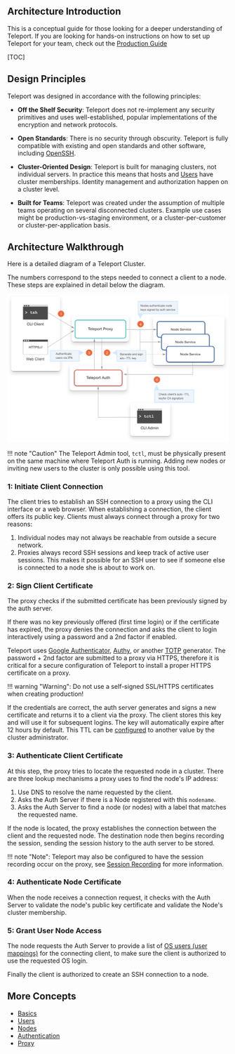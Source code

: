 ## Architecture Introduction

This is a conceptual guide for those looking for a deeper understanding of Teleport. If you are looking for hands-on instructions on how to set up Teleport for your team, check out the [Production Guide](../guides/production)

[TOC]

## Design Principles

Teleport was designed in accordance with the following principles:

* **Off the Shelf Security**: Teleport does not re-implement any security primitives and uses well-established, popular implementations of the encryption and network protocols.

* **Open Standards**: There is no security through obscurity. Teleport is fully compatible with existing and open standards and other software, including [OpenSSH](../guides/openssh).

* **Cluster-Oriented Design**: Teleport is built for managing clusters, not individual servers. In practice this means that hosts and [Users](./users) have cluster memberships. Identity management and authorization happen on a cluster level.

* **Built for Teams**: Teleport was created under the assumption of multiple teams operating on several disconnected clusters. Example use cases might be production-vs-staging environment, or a cluster-per-customer or cluster-per-application basis.

## Architecture Walkthrough

Here is a detailed diagram of a Teleport Cluster. 

The numbers correspond to the steps needed to connect a client to a node. These steps are explained in detail below the diagram.

![Teleport Everything](../img/everything.svg)

!!! note "Caution"
    The Teleport Admin tool, `tctl`, must be physically present on the same machine where Teleport Auth is running. Adding new nodes or inviting new users to the cluster is only possible using this tool.

### 1: Initiate Client Connection

<!--TODO Diagram-->

The client tries to establish an SSH connection to a proxy using the CLI interface or a web browser. When establishing a connection, the client offers its public key. Clients must always connect through a proxy for two reasons:

1. Individual nodes may not always be reachable from outside a secure network.
2. Proxies always record SSH sessions and keep track of active user sessions. This makes it possible for an SSH user to see if someone else is connected to a node she is about to work on.

### 2: Sign Client Certificate

<!--TODO Diagram-->

The proxy checks if the submitted certificate has been previously signed by the auth server.

If there was no key previously offered (first time login) or if the certificate has expired, the proxy denies the connection and asks the client to login interactively using a password and a 2nd factor if enabled.

Teleport uses [Google Authenticator](https://support.google.com/accounts/answer/1066447?hl=en), [Authy](https://www.authy.com/), or another [TOTP](https://en.wikipedia.org/wiki/Time-based_One-time_Password_algorithm) generator. The password + 2nd factor are submitted to a proxy via HTTPS, therefore it is critical for a secure configuration of Teleport to install a proper HTTPS certificate on a proxy.

!!! warning "Warning":
	Do not use a self-signed SSL/HTTPS certificates when creating production! 

If the credentials are correct, the auth server generates and signs a new certificate and returns
it to a client via the proxy. The client stores this key and will use it for subsequent
logins. The key will automatically expire after 12 hours by default. This TTL can be [configured](../configuration#certificates) to another value by the cluster administrator.

### 3: Authenticate Client Certificate

<!--TODO Diagram-->

At this step, the proxy tries to locate the requested node in a cluster. There are three lookup mechanisms a proxy uses to find the node's IP address:

1. Use DNS to resolve the name requested by the client.
2. Asks the Auth Server if there is a Node registered with this `nodename`.
3. Asks the Auth Server to find a node (or nodes) with a label that matches the requested name.

If the node is located, the proxy establishes the connection between the client and the requested node. The destination node then begins recording the session, sending the session history to the auth server to be stored.

!!! note "Note":
    Teleport may also be configured to have the session recording occur on the proxy, see [Session Recording](../guides/session-recording) for more information.

### 4: Authenticate Node Certificate

<!--TODO Diagram-->

When the node receives a connection request, it checks with the Auth Server to validate the node's public key certificate and validate the Node's cluster membership.

<!--TODO: Expand if needed-->

### 5: Grant User Node Access

<!--TODO Diagram-->

The node requests the Auth Server to provide a list of [OS users (user mappings)](../concepts/users) for the connecting client, to make sure the client is authorized to use the requested OS login.

Finally the client is authorized to create an SSH connection to a node. 

<!--TODO: Expand if needed-->

## More Concepts

* [Basics](./basics)
* [Users](./users)
* [Nodes](./nodes)
* [Authentication](./authentication)
* [Proxy](./proxy)
